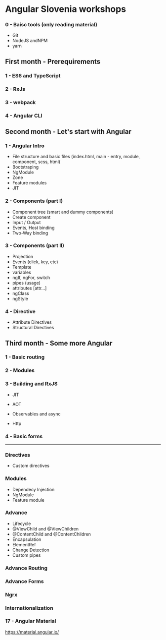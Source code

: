 # Angular Slovenia workshops

### 0 - Baisc tools (only reading material)
* Git
* NodeJS andNPM
* yarn

## First month - Prerequirements

### 1 - ES6 and TypeScript

### 2 - RxJs

### 3 - webpack

### 4 - Angular CLI

## Second month - Let's start with Angular

### 1 - Angular Intro
* File structure and basic files (index.html, main - entry, module, component, scss, html)
* Bootstraping
* NgModule
* Zone
* Feature modules
* JIT

### 2 - Components (part I)
* Component tree (smart and dummy components)
* Create component
* Input / Output
* Events, Host binding
* Two-Way binding

### 3 - Components (part II)
* Projection
* Events (click, key, etc)
* Template
 * variables
 * ngIf, ngFor, switch
 * pipes (usage)
 * attributes [attr...]
 * ngClass
 * ngStyle

### 4 - Directive
* Attribute Directives
* Structural Directives

## Third month - Some more Angular

### 1 - Basic routing

### 2 - Modules

### 3 - Building and RxJS
* JIT
* AOT

* Observables and async
* Http

### 4 - Basic forms

---

### Directives
* Custom directives

### Modules
* Dependecy Injection
* NgModule
* Feature module

### Advance
* Lifecycle
* @ViewChild and @ViewChildren
* @ContentChild and @ContentChildren
* Encapsulation
* ElementRef
* Change Detection
* Custom pipes

### Advance Routing

### Advance Forms

### Ngrx

### Internationalization

### 17 - Angular Material
https://material.angular.io/
